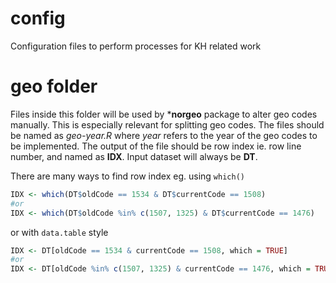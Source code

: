 # config
Configuration files to perform processes for KH related work

# geo folder
Files inside this folder will be used by ***norgeo** package to alter geo codes
manually. This is especially relevant for splitting geo codes. The files should
be named as *geo-year.R* where *year* refers to the year of the geo codes to be
implemented. The output of the file should be row index ie. row line number, and
named as **IDX**. Input dataset will always be **DT**.

There are many ways to find row index eg. using `which()`

```r
IDX <- which(DT$oldCode == 1534 & DT$currentCode == 1508)
#or
IDX <- which(DT$oldCode %in% c(1507, 1325) & DT$currentCode == 1476)
```

or with `data.table` style

```r
IDX <- DT[oldCode == 1534 & currentCode == 1508, which = TRUE]
#or
IDX <- DT[oldCode %in% c(1507, 1325) & currentCode == 1476, which = TRUE]
```
